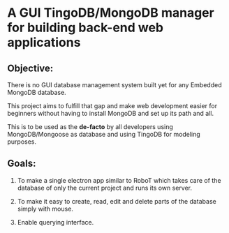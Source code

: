 # A GUI TingoDB/MongoDB manager for building back-end web applications

## Objective:
There is no GUI database management system built yet for any Embedded MongoDB database. 

This project aims to fulfill that gap and make web development easier for beginners without having to install MongoDB and set up its path and all.

This is to be used as the **de-facto** by all developers using MongoDB/Mongoose as database and using TingoDB for modeling purposes. 

## Goals:

1. To make a single electron app similar to RoboT which takes care of the database of only the current project and runs its own server.

2. To make it easy to create, read, edit and delete parts of the database simply with mouse.
3. Enable querying interface.

